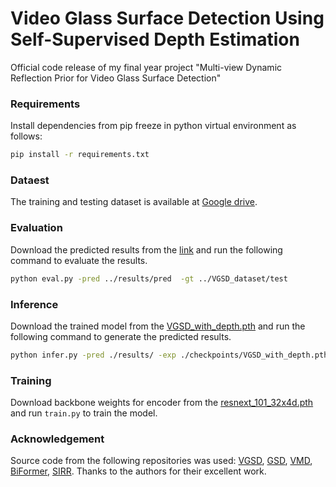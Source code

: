 # Video Glass Surface Detection Using Self-Supervised Depth Estimation 

Official code release of my final year project "Multi-view Dynamic Reflection Prior for Video Glass Surface Detection"


### Requirements

Install dependencies from pip freeze in python virtual environment as follows:
```bash
pip install -r requirements.txt
```

### Dataest

The training and testing dataset is available at [Google drive](https://drive.google.com/drive/folders/1QsdYI5Gwi-rKKwGgdE7GFTjhRO4-wIiI?usp=sharing). 


### Evaluation
Download the predicted results from the [link](https://drive.google.com/file/d/1qxpBJvLWVOep1BDAuQSa80QoiNwRSTxF/view?usp=sharing) and run the following command to evaluate the results.

```bash
python eval.py -pred ../results/pred  -gt ../VGSD_dataset/test
```

### Inference
Download the trained model from the [VGSD_with_depth.pth](https://drive.google.com/file/d/1PAcYNS9LsUd0E9QdUGOGQZcfebJVj8B0/view?usp=sharing) and run the following command to generate the predicted results.

```bash
python infer.py -pred ./results/ -exp ./checkpoints/VGSD_with_depth.pth 
```

### Training
Download backbone weights for encoder from the [resnext_101_32x4d.pth](https://github.com/fawnliu/VGSD/releases/download/1.0/resnext_101_32x4d.pth) and run `train.py` to train the model.

### Acknowledgement

Source code from the following repositories was used: [VGSD](https://github.com/fawnliu/VGSD), [GSD](https://jiaying.link/cvpr2021-gsd/code.zip), [VMD](https://jiaying.link/cvpr2023-vmd/), [BiFormer](https://github.com/rayleizhu/BiFormer), [SIRR](https://github.com/zdlarr/Location-aware-SIRR). Thanks to the authors for their excellent work.

